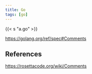 ```yaml
---
title: Go
tags: [go]
---
```


{{< s "a.go" >}}

<https://golang.org/ref/spec#Comments>

## References

<https://rosettacode.org/wiki/Comments>
